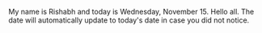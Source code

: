My name is Rishabh and today is Wednesday, November 15. Hello all. The date will automatically update to today's date in case you did not notice.
